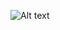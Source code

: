 ![Alt text](https://github.com/STS-React/hieu-code-splitting/blob/main/img/bundle%20analyzer.PNG?raw=true "Optional Title")
